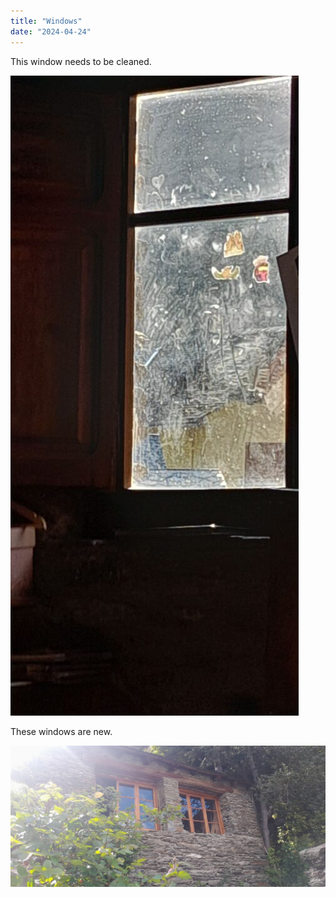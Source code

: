 ```yaml
---
title: "Windows"
date: "2024-04-24"
---
```


This window needs to be cleaned.

![](images/20240424_0910408853596487541065337-461x1024.jpg)

These windows are new.

![](images/20240424_1605405042245973763698533-1024x461.jpg)
